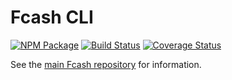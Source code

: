 Fcash CLI
==========

[![NPM Package](https://img.shields.io/npm/v/bitcore-cli.svg?style=flat-square)](https://www.npmjs.org/package/bitcore-cli)
[![Build Status](https://img.shields.io/travis/bitpay/bitcore-cli.svg?branch=master&style=flat-square)](https://travis-ci.org/bitpay/bitcore-cli)
[![Coverage Status](https://img.shields.io/coveralls/bitpay/bitcore-cli.svg?style=flat-square)](https://coveralls.io/r/bitpay/bitcore-cli)

See the [main Fcash repository](https://github.com/bitpay/bitcore) for information.
